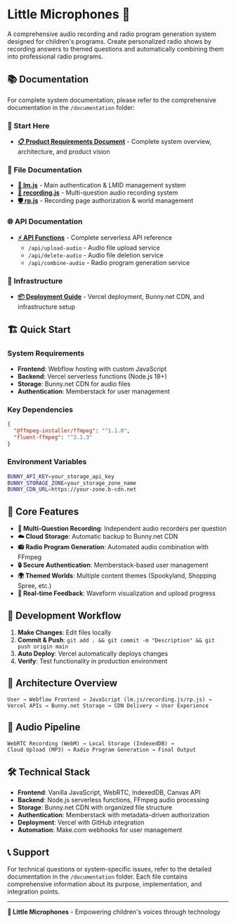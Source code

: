 # Little Microphones 🎵

A comprehensive audio recording and radio program generation system designed for children's programs. Create personalized radio shows by recording answers to themed questions and automatically combining them into professional radio programs.

## 📚 Documentation

For complete system documentation, please refer to the comprehensive documentation in the `/documentation` folder:

### 🎯 Start Here
- **[📋 Product Requirements Document](./documentation/PRD-little-microphones.md)** - Complete system overview, architecture, and product vision

### 📁 File Documentation
- **[🔐 lm.js](./documentation/lm.js.md)** - Main authentication & LMID management system
- **[🎵 recording.js](./documentation/recording.js.md)** - Multi-question audio recording system
- **[🛡️ rp.js](./documentation/rp.js.md)** - Recording page authorization & world management

### 🌐 API Documentation
- **[⚡ API Functions](./documentation/api-documentation.md)** - Complete serverless API reference
  - `/api/upload-audio` - Audio file upload service
  - `/api/delete-audio` - Audio file deletion service  
  - `/api/combine-audio` - Radio program generation service

### 🚀 Infrastructure
- **[📦 Deployment Guide](./documentation/deployment.md)** - Vercel deployment, Bunny.net CDN, and infrastructure setup

## 🏗️ Quick Start

### System Requirements
- **Frontend**: Webflow hosting with custom JavaScript
- **Backend**: Vercel serverless functions (Node.js 18+)
- **Storage**: Bunny.net CDN for audio files
- **Authentication**: Memberstack for user management

### Key Dependencies
```json
{
  "@ffmpeg-installer/ffmpeg": "^1.1.0",
  "fluent-ffmpeg": "^2.1.3"
}
```

### Environment Variables
```bash
BUNNY_API_KEY=your_storage_api_key
BUNNY_STORAGE_ZONE=your_storage_zone_name
BUNNY_CDN_URL=https://your-zone.b-cdn.net
```

## 🎯 Core Features

- **🎤 Multi-Question Recording**: Independent audio recorders per question
- **☁️ Cloud Storage**: Automatic backup to Bunny.net CDN
- **📻 Radio Program Generation**: Automated audio combination with FFmpeg
- **🔒 Secure Authentication**: Memberstack-based user management
- **🌍 Themed Worlds**: Multiple content themes (Spookyland, Shopping Spree, etc.)
- **📱 Real-time Feedback**: Waveform visualization and upload progress

## 🔄 Development Workflow

1. **Make Changes**: Edit files locally
2. **Commit & Push**: `git add . && git commit -m "Description" && git push origin main`
3. **Auto Deploy**: Vercel automatically deploys changes
4. **Verify**: Test functionality in production environment

## 🌟 Architecture Overview

```
User → Webflow Frontend → JavaScript (lm.js/recording.js/rp.js) → 
Vercel APIs → Bunny.net Storage → CDN Delivery → User Experience
```

## 🎵 Audio Pipeline

```
WebRTC Recording (WebM) → Local Storage (IndexedDB) → 
Cloud Upload (MP3) → Radio Program Generation → Final Output
```

## 🛠️ Technical Stack

- **Frontend**: Vanilla JavaScript, WebRTC, IndexedDB, Canvas API
- **Backend**: Node.js serverless functions, FFmpeg audio processing
- **Storage**: Bunny.net CDN with organized file structure
- **Authentication**: Memberstack with metadata-driven authorization
- **Deployment**: Vercel with GitHub integration
- **Automation**: Make.com webhooks for user management

## 📞 Support

For technical questions or system-specific issues, refer to the detailed documentation in the `/documentation` folder. Each file contains comprehensive information about its purpose, implementation, and integration points.

---

**🎵 Little Microphones** - Empowering children's voices through technology 